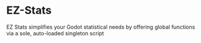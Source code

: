 # EZ-Stats
EZ Stats simplifies your Godot statistical needs by offering global functions via a sole, auto-loaded singleton script
